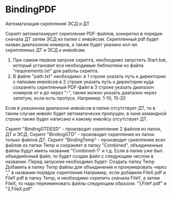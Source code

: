 # BindingPDF
Автоматизация скрепления ЭСД и ДТ

Скрипт автоматизирует скрепление PDF-файлов, конкретно в порядке сначала ДТ затем ЭСД из папки с инвойсом. Скрепленный pdf будет назван диапазоном номеров, а также будет указано кол-во скрепленных ДТ и ЭСД к инвойсам.
1. При самом первом запуске скрипта, необходимо запустить Start.bat, который установит все необходимые библиотеки из файла "requirements.txt" для работы скрипта.
2. В файле "path.txt" необходимо:
в 1 строке указать путь к директории с папками инвойсов
в 2 строке указать путь к директории куда сохранять скрепленный PDF-файл
в 3 строке указать диапазон номеров от и до через "-", также можно указать диапазон через запятую, если есть пропуск. Например: 1-10, 15-20

Если в указанном диапазоне инвойсов в папке отсутствует ДТ, то в таком случае инвойс будет автоматически пропущен, в окне командной строки также будет написано к какому инвойсу отсутствует ДТ.

Скрипт "BindingGTDESD" - производит скрепление 2 файлов из папок, ДТ и ЭСД.
Скрипт "BindingGTD" - производит скрепление из папок только файлов ДТ.
Скрипт "BindingTemp" - производит сркепление всех файлов из папки Temp и сохраняет в папку "Combined", объединенные файлы будут иметь название "Combined-1" и т.д. Если в папке уже был объединённый файл, то будет создан файл с следующим числом в названии. Перед запуском необходимо будет:
Создать папку Temp
Добавить в папку Temp файлы для объединения и пронумеровать через "," в названии порядок скрепления
Например, если добавили FileX.pdf и FileY.pdf в папку Temp, и необходимо скрепить сначала FileY, а затем FileX, то надо переименовать файлы следующим образом: "1,FileY.pdf" и "2,FileX.pdf"
